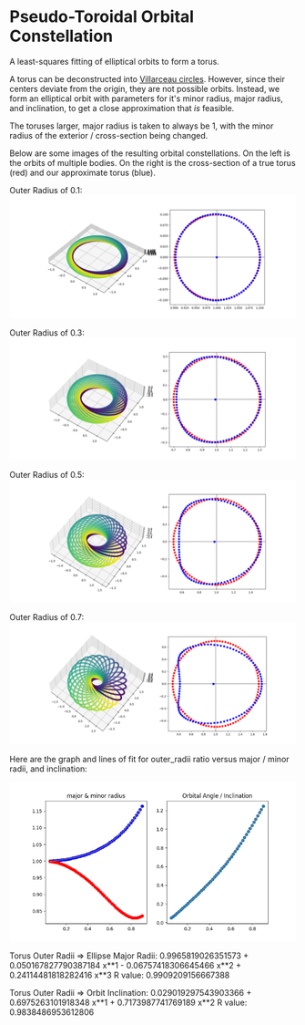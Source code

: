 # Pseudo-Toroidal Orbital Constellation
A least-squares fitting of elliptical orbits to form a torus.
 
A torus can be deconstructed into [Villarceau circles](https://en.wikipedia.org/wiki/Villarceau_circles). However, since their centers deviate from the origin, they are not possible orbits.
Instead, we form an elliptical orbit with parameters for it's minor radius, major radius, and inclination, to get a close approximation that *is* feasible.
 
The toruses larger, major radius is taken to always be 1, with the minor radius of the exterior / cross-section being changed. 

Below are some images of the resulting orbital constellations. On the left is the orbits of multiple bodies. On the right is the cross-section of a true torus (red) and our approximate torus (blue).

Outer Radius of 0.1:
![small](/fig_plots/Toroidal_OR_0-1.png "Outer Radius 0.1")

Outer Radius of 0.3:
![medium](/fig_plots/Toroidal_OR_0-3.png "Outer Radius 0.3")

Outer Radius of 0.5:
![halfway](/fig_plots/Toroidal_OR_0-5.png "Outer Radius 0.5")

Outer Radius of 0.7:
![large](/fig_plots/Toroidal_OR_0-7.png "Outer Radius 0.7")


Here are the graph and lines of fit for outer_radii ratio versus major / minor radii, and inclination:

![multi-radius_plot](/fig_plots/per_outer_radii.png "Multi-Radius Plot")

Torus Outer Radii => Ellipse Major Radii: 
0.9965819026351573 + 0.050167827790387184 x\**1 - 0.06757418306645466 x\**2 + 0.24114481818282416 x\**3
R value: 0.9909209156667388

Torus Outer Radii => Orbit Inclination:
0.029019297543903366 + 0.6975263101918348 x\**1 + 0.7173987741769189 x\**2
R value: 0.9838486953612806